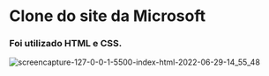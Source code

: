 <h1> Clone do site da Microsoft </h1>
<h3> Foi utilizado HTML e CSS. </h3>

![screencapture-127-0-0-1-5500-index-html-2022-06-29-14_55_48](https://user-images.githubusercontent.com/98523060/176504447-c80a293b-ce84-4929-8ab6-be45da2c7ad4.png)

